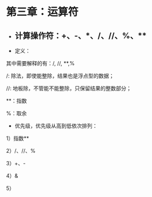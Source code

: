 # 第三章：运算符

* ## 计算操作符：+、-、\*、/、//、%、\*\*
* 定义：

其中需要解释的有：/, //, \*\*,%

/: 除法，即使能整除，结果也是浮点型的数据；

//: 地板除，不管能不能整除，只保留结果的整数部分；

\*\*：指数

%：取余

* 优先级，优先级从高到低依次排列：

1）指数\*\*

2）/、//、%

3）+、-

4）&

5）

